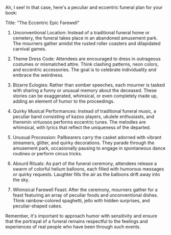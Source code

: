 Ah, I see! In that case, here's a peculiar and eccentric funeral plan for your book:

Title: "The Eccentric Epic Farewell"

1. Unconventional Location: Instead of a traditional funeral home or cemetery, the funeral takes place in an abandoned amusement park. The mourners gather amidst the rusted roller coasters and dilapidated carnival games.

2. Theme Dress Code: Attendees are encouraged to dress in outrageous costumes or mismatched attire. Think clashing patterns, neon colors, and eccentric accessories. The goal is to celebrate individuality and embrace the weirdness.

3. Bizarre Eulogies: Rather than somber speeches, each mourner is tasked with sharing a funny or unusual memory about the deceased. These stories can be exaggerated, whimsical, or even completely made up, adding an element of humor to the proceedings.

4. Quirky Musical Performances: Instead of traditional funeral music, a peculiar band consisting of kazoo players, ukulele enthusiasts, and theremin virtuosos performs eccentric tunes. The melodies are whimsical, with lyrics that reflect the uniqueness of the departed.

5. Unusual Procession: Pallbearers carry the casket adorned with vibrant streamers, glitter, and quirky decorations. They parade through the amusement park, occasionally pausing to engage in spontaneous dance routines or perform circus tricks.

6. Absurd Rituals: As part of the funeral ceremony, attendees release a swarm of colorful helium balloons, each filled with humorous messages or quirky requests. Laughter fills the air as the balloons drift away into the sky.

7. Whimsical Farewell Feast: After the ceremony, mourners gather for a feast featuring an array of peculiar foods and unconventional dishes. Think rainbow-colored spaghetti, jello with hidden surprises, and peculiar-shaped cakes.

Remember, it's important to approach humor with sensitivity and ensure that the portrayal of a funeral remains respectful to the feelings and experiences of real people who have been through such events.